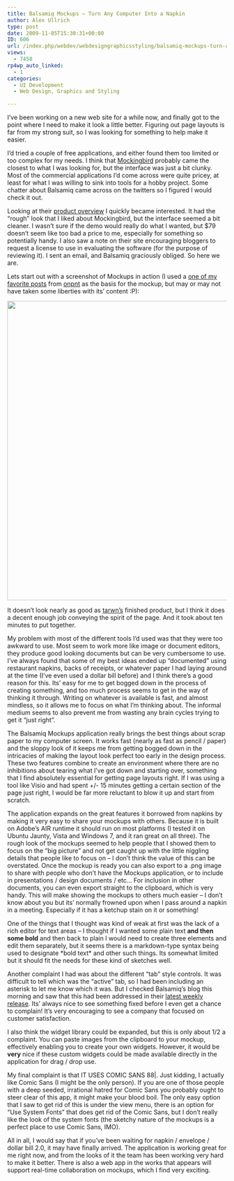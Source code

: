 ```yaml
---
title: Balsamiq Mockups – Turn Any Computer Into a Napkin
author: Alex Ullrich
type: post
date: 2009-11-05T15:30:31+00:00
ID: 606
url: /index.php/webdev/webdesigngraphicsstyling/balsamiq-mockups-turn-any-computer-into/
views:
  - 7458
rp4wp_auto_linked:
  - 1
categories:
  - UI Development
  - Web Design, Graphics and Styling

---
```

I&#8217;ve been working on a new web site for a while now, and finally got to the point where I need to make it look a little better. Figuring out page layouts is far from my strong suit, so I was looking for something to help make it easier. 

I&#8217;d tried a couple of free applications, and either found them too limited or too complex for my needs. I think that [Mockingbird][1] probably came the closest to what I was looking for, but the interface was just a bit clunky. Most of the commercial applications I&#8217;d come across were quite pricey, at least for what I was willing to sink into tools for a hobby project. Some chatter about Balsamiq came across on the twitters so I figured I would check it out.

Looking at their [product overview][2] I quickly became interested. It had the &#8220;rough&#8221; look that I liked about Mockingbird, but the interface seemed a bit cleaner. I wasn&#8217;t sure if the demo would really do what I wanted, but $79 doesn&#8217;t seem like too bad a price to me, especially for something so potentially handy. I also saw a note on their site encouraging bloggers to request a license to use in evaluating the software (for the purpose of reviewing it). I sent an email, and Balsamiq graciously obliged. So here we are.

Lets start out with a screenshot of Mockups in action (I used a [one of my favorite posts][3] from [onpnt][4] as the basis for the mockup, but may or may not have taken some liberties with its&#8217; content :P):

<div class="image_block">
  <img src="/wp-content/uploads/blogs/WebDev//BalsamiqShot.png" alt="" title="" width="742" height="687" />
</div>

It doesn&#8217;t look nearly as good as [tarwn&#8217;s][5] finished product, but I think it does a decent enough job conveying the spirit of the page. And it took about ten minutes to put together.

My problem with most of the different tools I&#8217;d used was that they were too awkward to use. Most seem to work more like image or document editors, they produce good looking documents but can be very cumbersome to use. I&#8217;ve always found that some of my best ideas ended up &#8220;documented&#8221; using restaurant napkins, backs of receipts, or whatever paper I had laying around at the time (I&#8217;ve even used a dollar bill before) and I think there&#8217;s a good reason for this. Its&#8217; easy for me to get bogged down in the process of creating something, and too much process seems to get in the way of thinking it through. Writing on whatever is available is fast, and almost mindless, so it allows me to focus on what I&#8217;m thinking about. The informal medium seems to also prevent me from wasting any brain cycles trying to get it &#8220;just right&#8221;.

The Balsamiq Mockups application really brings the best things about scrap paper to my computer screen. It works fast (nearly as fast as pencil / paper) and the sloppy look of it keeps me from getting bogged down in the intricacies of making the layout look perfect too early in the design process. These two features combine to create an environment where there are no inhibitions about tearing what I&#8217;ve got down and starting over, something that I find absolutely essential for getting page layouts right. If I was using a tool like Visio and had spent +/- 15 minutes getting a certain section of the page just right, I would be far more reluctant to blow it up and start from scratch. 

The application expands on the great features it borrowed from napkins by making it very easy to share your mockups with others. Because it is built on Adobe&#8217;s AIR runtime it should run on most platforms (I tested it on Ubuntu Jaunty, Vista and Windows 7, and it ran great on all three). The rough look of the mockups seemed to help people that I showed them to focus on the &#8220;big picture&#8221; and not get caught up with the little niggling details that people like to focus on &#8211; I don&#8217;t think the value of this can be overstated. Once the mockup is ready you can also export to a .png image to share with people who don&#8217;t have the Mockups application, or to include in presentations / design documents / etc&#8230; For inclusion in other documents, you can even export straight to the clipboard, which is very handy. This will make showing the mockups to others much easier &#8211; I don&#8217;t know about you but its&#8217; normally frowned upon when I pass around a napkin in a meeting. Especially if it has a ketchup stain on it or something! 

One of the things that I thought was kind of weak at first was the lack of a rich editor for text areas &#8211; I thought if I wanted some plain text **and then some bold** and then back to plain I would need to create three elements and edit them separately, but it seems there is a markdown-type syntax being used to designate \*bold text\* and other such things. Its somewhat limited but it should fit the needs for these kind of sketches well.

Another complaint I had was about the different &#8220;tab&#8221; style controls. It was difficult to tell which was the &#8220;active&#8221; tab, so I had been including an asterisk to let me know which it was. But I checked Balsamiq&#8217;s blog this morning and saw that this had been addressed in their [latest weekly release][6]. Its&#8217; always nice to see something fixed before I even get a chance to complain! It&#8217;s very encouraging to see a company that focused on customer satisfaction.

I also think the widget library could be expanded, but this is only about 1/2 a complaint. You can paste images from the clipboard to your mockup, effectively enabling you to create your own widgets. However, it would be **very** nice if these custom widgets could be made available directly in the application for drag / drop use. 

My final complaint is that IT USES COMIC SANS 88|. Just kidding, I actually like Comic Sans (I might be the only person). If you are one of those people with a deep seeded, irrational hatred for Comic Sans you probably ought to steer clear of this app, it might make your blood boil. The only easy option that I saw to get rid of this is under the view menu, there is an option for &#8220;Use System Fonts&#8221; that does get rid of the Comic Sans, but I don&#8217;t really like the look of the system fonts (the sketchy nature of the mockups is a perfect place to use Comic Sans, IMO).

All in all, I would say that if you&#8217;ve been waiting for napkin / envelope / dollar bill 2.0, it may have finally arrived. The application is working great for me right now, and from the looks of it the team has been working very hard to make it better. There is also a web app in the works that appears will support real-time collaboration on mockups, which I find very exciting.

 [1]: http://gomockingbird.com
 [2]: http://balsamiq.com/products/mockups
 [3]: /index.php/DataMgmt/DBAdmin/MSSQLServerAdmin/backups-are-for-sissies?highlight=sissies&sentence=
 [4]: http://twitter.com/onpnt
 [5]: http://twitter.com/tarwn
 [6]: http://www.balsamiq.com/blog/2009/11/03/weekly-release-a-nice-basket-of-low-hanging-fruit/
